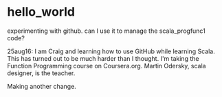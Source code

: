 # hello_world
experimenting with github. can I use it to manage the scala_progfunc1 code?

25aug16: I am Craig and learning how to use GitHub while learning Scala. This has turned out to be much harder than I thought. I'm taking the Function Programming course on Coursera.org. Martin Odersky, scala designer, is the teacher.

Making another change.
